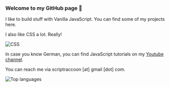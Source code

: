 ### Welcome to my GitHub page 👋

I like to build stuff with Vanilla JavaScript. You can find some of my projects here.

I also like CSS a lot. Really!

![CSS](http://2.bp.blogspot.com/-41v6n3Vaf5s/UeRN_XJ0keI/AAAAAAAAN2Y/YxIHhddGiaw/s1600/css.gif)

In case you know German, you can find JavaScript tutorials on my [Youtube channel](https://www.youtube.com/c/ScriptRaccoon).

You can reach me via scriptraccoon [at] gmail [dot] com.

![Top languages](https://github-readme-stats.vercel.app/api/top-langs/?username=ScriptRaccoon)
